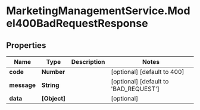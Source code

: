 # MarketingManagementService.Model400BadRequestResponse

## Properties
Name | Type | Description | Notes
------------ | ------------- | ------------- | -------------
**code** | **Number** |  | [optional] [default to 400]
**message** | **String** |  | [optional] [default to &#x27;BAD_REQUEST&#x27;]
**data** | **[Object]** |  | [optional] 
